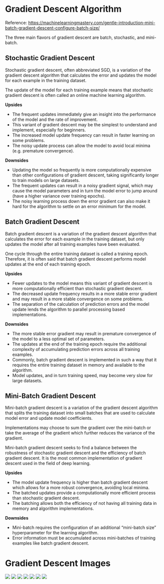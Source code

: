 # Gradient Descent Algorithm
Reference: https://machinelearningmastery.com/gentle-introduction-mini-batch-gradient-descent-configure-batch-size/

The three main flavors of gradient descent are batch, stochastic, and mini-batch.



## Stochastic Gradient Descent

Stochastic gradient descent, often abbreviated SGD, is a variation of the gradient descent algorithm that calculates the error and updates the model for each example in the training dataset.

The update of the model for each training example means that stochastic gradient descent is often called an online machine learning algorithm.

**Upsides**
- The frequent updates immediately give an insight into the performance of the model and the rate of improvement.
- This variant of gradient descent may be the simplest to understand and implement, especially for beginners.
- The increased model update frequency can result in faster learning on some problems.
- The noisy update process can allow the model to avoid local minima (e.g. premature convergence).

**Downsides**
- Updating the model so frequently is more computationally expensive than other configurations of gradient descent, taking significantly longer to train models on large datasets.
- The frequent updates can result in a noisy gradient signal, which may cause the model parameters and in turn the model error to jump around (have a higher variance over training epochs).
- The noisy learning process down the error gradient can also make it hard for the algorithm to settle on an error minimum for the model.

## Batch Gradient Descent
Batch gradient descent is a variation of the gradient descent algorithm that calculates the error for each example in the training dataset, but only updates the model after all training examples have been evaluated.

One cycle through the entire training dataset is called a training epoch. Therefore, it is often said that batch gradient descent performs model updates at the end of each training epoch.

**Upsides**
- Fewer updates to the model means this variant of gradient descent is more computationally efficient than stochastic gradient descent.
- The decreased update frequency results in a more stable error gradient and may result in a more stable convergence on some problems.
- The separation of the calculation of prediction errors and the model update lends the algorithm to parallel processing based implementations.

**Downsides**
- The more stable error gradient may result in premature convergence of the model to a less optimal set of parameters.
- The updates at the end of the training epoch require the additional complexity of accumulating prediction errors across all training examples.
- Commonly, batch gradient descent is implemented in such a way that it requires the entire training dataset in memory and available to the algorithm.
- Model updates, and in turn training speed, may become very slow for large datasets.

## Mini-Batch Gradient Descent
Mini-batch gradient descent is a variation of the gradient descent algorithm that splits the training dataset into small batches that are used to calculate model error and update model coefficients.

Implementations may choose to sum the gradient over the mini-batch or take the average of the gradient which further reduces the variance of the gradient.

Mini-batch gradient descent seeks to find a balance between the robustness of stochastic gradient descent and the efficiency of batch gradient descent. It is the most common implementation of gradient descent used in the field of deep learning.

**Upsides**
- The model update frequency is higher than batch gradient descent which allows for a more robust convergence, avoiding local minima.
- The batched updates provide a computationally more efficient process than stochastic gradient descent.
- The batching allows both the efficiency of not having all training data in memory and algorithm implementations.

**Downsides**

- Mini-batch requires the configuration of an additional “mini-batch size” hyperparameter for the learning algorithm.
- Error information must be accumulated across mini-batches of training examples like batch gradient descent.

# Gradient Descent Images
![](images/grad_desc.jpg)
![](images/mini_batch_gradient_descent.png)
![](images/exponentially_weighted_averages.png)
![](images/implement_exponetially_weighted_averages.png)
![](images/bias_correction_exponentially_weighted_averages.png)
![](images/gradient_descent_with_momentum.png)
![](images/rmsprop.png)
